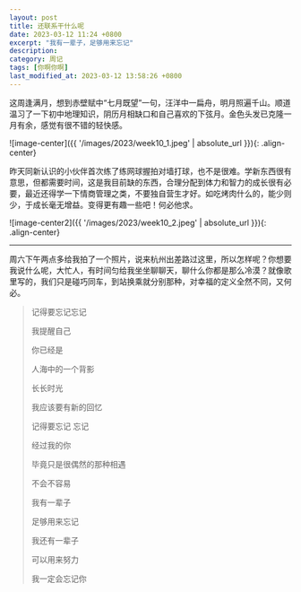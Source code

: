 ```yaml
---
layout: post
title: 还联系干什么呢
date: 2023-03-12 11:24 +0800
excerpt: "我有一辈子，足够用来忘记"
description: 
category: 周记
tags: [你啊你啊]
last_modified_at: 2023-03-12 13:58:26 +0800
---
```




 这周逢满月，想到赤壁赋中“七月既望”一句，汪洋中一扁舟，明月照遍千山。顺道温习了一下初中地理知识，阴历月相缺口和自己喜欢的下弦月。金色头发已克隆一月有余，感觉有很不错的轻快感。

![image-center]({{ '/images/2023/week10_1.jpeg' | absolute_url }}){: .align-center}

 昨天同新认识的小伙伴首次练了练网球握拍对墙打球，也不是很难。学新东西很有意思，但都需要时间，这是我目前缺的东西，合理分配到体力和智力的成长很有必要，最近还得学一下情商管理之类，不要独自营生才好。如吃烤肉什么的，能少则少，于成长毫无增益。变得更有趣一些吧！何必他求。


![image-center2]({{ '/images/2023/week10_2.jpeg' | absolute_url }}){: .align-center}


---

 周六下午两点多给我拍了一个照片，说来杭州出差路过这里，所以怎样呢？你想要我说什么呢，大忙人，有时间匀给我坐坐聊聊天，聊什么你都是那么冷漠？就像歌里写的，我们只是碰巧同车，到站换乘就分别那种，对幸福的定义全然不同，又何必。


<div class="iconwrapper">
<p>
  <i class="fa fa-quote-left fa-3x"></i>
</p>  
</div>

>  记得要忘记忘记 
>
>  我提醒自己 
>
>  你已经是 
>
>  人海中的一个背影 
>
>  长长时光 
>
>  我应该要有新的回忆 
>
>  记得要忘记 忘记 
>
>  经过我的你 
>
>  毕竟只是很偶然的那种相遇 
>
>  不会不容易 
>
>  我有一辈子 
>
>  足够用来忘记 
>
>  我还有一辈子 
>
>  可以用来努力 
>
>  我一定会忘记你 

